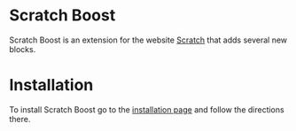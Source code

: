# Scratch Boost
Scratch Boost is an extension for the website [Scratch](http://scratch.mit.edu) that adds several new blocks.

# Installation
To install Scratch Boost go to the [installation page](https://c06b48204c0acb730c7b40fe35e4ca33fe3adc18-www.googledrive.com/host/0BwZCk9UtDHYoY2h6TE95N2VJaDg) and follow the directions there.
